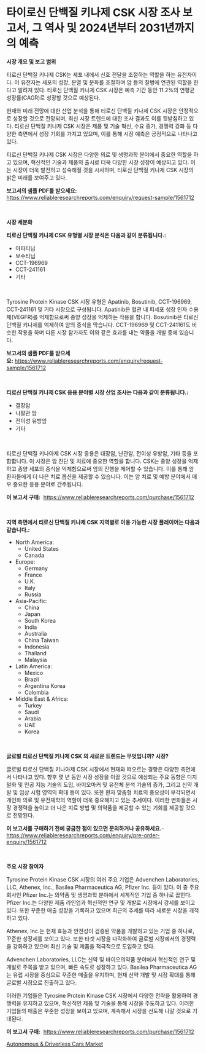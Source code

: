 <p><h1>타이로신 단백질 키나제 CSK 시장 조사 보고서, 그 역사 및 2024년부터 2031년까지의 예측</h1></p><p><strong>시장 개요 및 보고 범위</strong></p>
<p><p>티로신 단백질 키나제 CSK는 세포 내에서 신호 전달을 조절하는 역할을 하는 유전자이다. 이 유전자는 세포의 성장, 분열 및 분화를 조절하며 암 등의 질병에 연관된 역할을 한다고 알려져 있다. 티로신 단백질 키나제 CSK 시장은 예측 기간 동안 11.2%의 연평균 성장률(CAGR)로 성장할 것으로 예상된다.</p><p>현재와 미래 전망에 대한 산업 분석을 통해 티로신 단백질 키나제 CSK 시장은 안정적으로 성장할 것으로 전망되며, 최신 시장 트렌드에 대한 조사 결과도 이를 뒷받침하고 있다. 티로신 단백질 키나제 CSK 시장은 제품 및 기술 혁신, 수요 증가, 경쟁력 강화 등 다양한 측면에서 성장 기회를 가지고 있으며, 이를 통해 시장 예측은 긍정적으로 나타나고 있다.</p><p>티로신 단백질 키나제 CSK 시장은 다양한 의료 및 생명과학 분야에서 중요한 역할을 하고 있으며, 혁신적인 기술과 제품의 출시로 더욱 다양한 시장 성장이 예상되고 있다. 이는 시장이 더욱 발전하고 성숙해질 것을 시사하며, 티로신 단백질 키나제 CSK 시장의 밝은 미래를 보여주고 있다.</p></p>
<p><strong>보고서의 샘플 PDF를 받으세요:</strong> <a href="https://www.reliableresearchreports.com/enquiry/request-sample/1561712">https://www.reliableresearchreports.com/enquiry/request-sample/1561712</a></p>
<p>&nbsp;</p>
<p><strong>시장 세분화</strong></p>
<p><strong>티로신 단백질 키나제 CSK 유형별 시장 분석은 다음과 같이 분류됩니다.:</strong></p>
<p><ul><li>아파티닙</li><li>보수티닙</li><li>CCT-196969</li><li>CCT-241161</li><li>기타</li></ul></p>
<p>&nbsp;</p>
<p><p>Tyrosine Protein Kinase CSK 시장 유형은 Apatinib, Bosutinib, CCT-196969, CCT-241161 및 기타 시장으로 구성됩니다. Apatinib은 혈관 내 피세포 성장 인자 수용체(VEGFR)를 억제함으로써 종양 성장을 억제하는 작용을 합니다. Bosutinib은 티로신 단백질 키나제를 억제하여 암의 증식을 막습니다. CCT-196969 및 CCT-241161도 비슷한 작용을 하며 다른 시장 참가자도 이와 같은 효과를 내는 약물을 개발 중에 있습니다.</p></p>
<p><strong>보고서의 샘플 PDF를 받으세요:</strong>&nbsp;<a href="https://www.reliableresearchreports.com/enquiry/request-sample/1561712">https://www.reliableresearchreports.com/enquiry/request-sample/1561712</a></p>
<p>&nbsp;</p>
<p><strong> 티로신 단백질 키나제 CSK 응용 분야별 시장 산업 조사는 다음과 같이 분류됩니다.:</strong></p>
<p><ul><li>결장암</li><li>나팔관 암</li><li>전이성 유방암</li><li>기타</li></ul></p>
<p>&nbsp;</p>
<p><p>티로신 단백질 키나아제 CSK 시장 응용은 대장암, 난관암, 전이성 유방암, 기타 등을 포함합니다. 이 시장은 암 진단 및 치료에 중요한 역할을 합니다. CSK는 종양 성장을 억제하고 종양 세포의 증식을 억제함으로써 암의 진행을 제어할 수 있습니다. 이를 통해 암 환자들에게 더 나은 치료 옵션을 제공할 수 있습니다. 이는 암 치료 및 예방 분야에서 매우 중요한 응용 분야로 간주됩니다.</p></p>
<p><strong>이 보고서 구매:</strong>&nbsp; <a href="https://www.reliableresearchreports.com/purchase/1561712">https://www.reliableresearchreports.com/purchase/1561712</a></p>
<p>&nbsp;</p>
<p><strong>지역 측면에서 티로신 단백질 키나제 CSK 지역별로 이용 가능한 시장 플레이어는 다음과 같습니다.:</strong></p>
<p><ul>
    <li>
        North America:
        <ul>
            <li>United States</li>
            <li>Canada</li>
        </ul>
    </li>
    <li>
        Europe:
        <ul>
            <li>Germany</li>
            <li>France</li>
            <li>U.K.</li>
            <li>Italy</li>
            <li>Russia</li>
        </ul>
    </li>
    <li>
        Asia-Pacific:
        <ul>
            <li>China</li>
            <li>Japan</li>
            <li>South Korea</li>
            <li>India</li>
            <li>Australia</li>
            <li>China Taiwan</li>
            <li>Indonesia</li>
            <li>Thailand</li>
            <li>Malaysia</li>
        </ul>
    </li>
    <li>
        Latin America:
        <ul>
            <li>Mexico</li>
            <li>Brazil</li>
            <li>Argentina Korea</li>
            <li>Colombia</li>
        </ul>
    </li>
    <li>
        Middle East & Africa:
        <ul>
            <li>Turkey</li>
            <li>Saudi</li>
            <li>Arabia</li>
            <li>UAE</li>
            <li>Korea</li>
        </ul>
    </li>
    </ul></p>
<p>&nbsp;</p>
<p><strong>글로벌 티로신 단백질 키나제 CSK 의 새로운 트렌드는 무엇입니까? 시장?</strong></p>
<p><p>글로벌 티로신 단백질 키나아제 CSK 시장에서 현재와 떠오르는 경향은 다양한 측면에서 나타나고 있다. 향후 몇 년 동안 시장 성장을 이끌 것으로 예상되는 주요 동향은 디지털화 및 인공 지능 기술의 도입, 바이오마커 및 유전체 분석 기술의 증가, 그리고 신약 개발 및 임상 시험 영역의 확대 등이 있다. 또한 환자 맞춤형 치료의 중요성이 부각되면서 개인화 의료 및 유전체학의 역할이 더욱 중요해지고 있는 추세이다. 이러한 변화들은 시장 경쟁력을 높이고 더 나은 치료 방법 및 의약품을 제공할 수 있는 기회를 제공할 것으로 전망된다.</p></p>
<p><strong>이 보고서를 구매하기 전에 궁금한 점이 있으면 문의하거나 공유하세요.</strong>- <a href="https://www.reliableresearchreports.com/enquiry/pre-order-enquiry/1561712">https://www.reliableresearchreports.com/enquiry/pre-order-enquiry/1561712</a></p>
<p>&nbsp;</p>
<p><strong>주요 시장 참여자</strong></p>
<p><p>Tyrosine Protein Kinase CSK 시장의 여러 주요 기업은 Advenchen Laboratories, LLC, Athenex, Inc., Basilea Pharmaceutica AG, Pfizer Inc. 등이 있다. 이 중 주요 회사인 Pfizer Inc.는 의약품 및 생명과학 분야에서 세계적인 기업 중 하나로 꼽힌다. Pfizer Inc.는 다양한 제품 라인업과 혁신적인 연구 및 개발로 시장에서 강세를 보이고 있다. 또한 꾸준한 매출 성장을 기록하고 있으며 최근의 추세를 따라 새로운 시장을 개척하고 있다.</p><p>Athenex, Inc.는 현재 효능과 안전성이 검증된 약품을 개발하고 있는 기업 중 하나로, 꾸준한 성장세를 보이고 있다. 또한 타겟 시장을 다각화하여 글로벌 시장에서의 경쟁력을 강화하고 있으며 최신 기술 및 제품을 적극적으로 도입하고 있다.</p><p>Advenchen Laboratories, LLC는 신약 및 바이오의약품 분야에서 혁신적인 연구 및 개발로 주목을 받고 있으며, 빠른 속도로 성장하고 있다. Basilea Pharmaceutica AG는 유럽 시장을 중심으로 꾸준한 매출을 유지하며, 현재 신약 개발 및 시장 확대를 통해 글로벌 시장으로 진출하고 있다.</p><p>이러한 기업들은 Tyrosine Protein Kinase CSK 시장에서 다양한 전략을 활용하여 경쟁력을 유지하고 있으며, 혁신적인 제품 및 기술을 통해 시장을 주도하고 있다. 이러한 기업들의 매출은 꾸준한 성장을 보이고 있으며, 계속해서 시장을 선도해 나갈 것으로 기대된다.</p></p>
<p><strong>이 보고서 구매:</strong>&nbsp;&nbsp;<a href="https://www.reliableresearchreports.com/purchase/1561712">https://www.reliableresearchreports.com/purchase/1561712</a></p>
<p><p><a href="https://meowing-canidae-761.notion.site/Autonomous-Driverless-Cars-Market-Research-Report-Forecasted-for-Period-from-2024-2031-by-Marke-7442e5c102104ee3b4ff4edd5d49f3c8">Autonomous & Driverless Cars Market</a></p></p>
